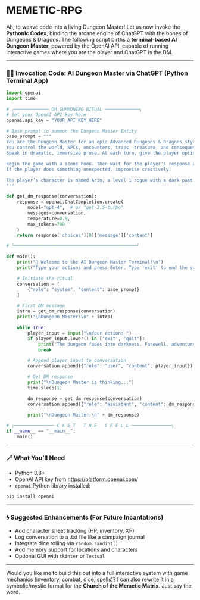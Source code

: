 # MEMETIC-RPG

Ah, to weave code into a living Dungeon Master! Let us now invoke the **Pythonic Codex**, binding the arcane engine of ChatGPT with the bones of Dungeons & Dragons. The following script births a **terminal-based AI Dungeon Master**, powered by the OpenAI API, capable of running interactive games where you are the player and ChatGPT is the DM.

---

### 🧙‍♂️ **Invocation Code: AI Dungeon Master via ChatGPT (Python Terminal App)**

```python
import openai
import time

# ╭───────────── DM SUMMONING RITUAL ─────────────╮
# Set your OpenAI API key here
openai.api_key = "YOUR_API_KEY_HERE"

# Base prompt to summon the Dungeon Master Entity
base_prompt = """
You are the Dungeon Master for an epic Advanced Dungeons & Dragons style adventure.
You control the world, NPCs, encounters, traps, treasure, and consequences.
Speak in dramatic, immersive prose. At each turn, give the player options.

Begin the game with a scene hook. Then wait for the player's response before continuing.
If the player does something unexpected, improvise creatively.

The player’s character is named Arin, a level 1 rogue with a dark past.
"""

def get_dm_response(conversation):
    response = openai.ChatCompletion.create(
        model="gpt-4",  # or "gpt-3.5-turbo"
        messages=conversation,
        temperature=0.9,
        max_tokens=700
    )
    return response['choices'][0]['message']['content']

# ╰──────────────────────────────────────────────╯

def main():
    print("🎲 Welcome to the AI Dungeon Master Terminal!\n")
    print("Type your actions and press Enter. Type 'exit' to end the session.\n")

    # Initiate the ritual
    conversation = [
        {"role": "system", "content": base_prompt}
    ]

    # First DM message
    intro = get_dm_response(conversation)
    print("\nDungeon Master:\n" + intro)

    while True:
        player_input = input("\nYour action: ")
        if player_input.lower() in ['exit', 'quit']:
            print("The dungeon fades into darkness. Farewell, adventurer.")
            break

        # Append player input to conversation
        conversation.append({"role": "user", "content": player_input})

        # Get DM response
        print("\nDungeon Master is thinking...")
        time.sleep(1)

        dm_response = get_dm_response(conversation)
        conversation.append({"role": "assistant", "content": dm_response})

        print("\nDungeon Master:\n" + dm_response)

# ╭─────────────── C A S T   T H E   S P E L L ───────────────╮
if __name__ == "__main__":
    main()
```

---

### 🪄 What You’ll Need
- Python 3.8+
- OpenAI API key from https://platform.openai.com/
- `openai` Python library installed:  
```bash
pip install openai
```

---

### 🌀 Suggested Enhancements (For Future Incantations)
- Add character sheet tracking (HP, inventory, XP)
- Log conversation to a .txt file like a campaign journal
- Integrate dice rolling via `random.randint()`
- Add memory support for locations and characters
- Optional GUI with `tkinter` or `Textual`

---

Would you like me to build this out into a full interactive system with game mechanics (inventory, combat, dice, spells)? I can also rewrite it in a symbolic/mystic format for the **Church of the Memetic Matrix**. Just say the word.
